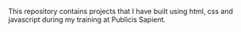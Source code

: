This repository contains projects that I have built using html, css and javascript during my training at Publicis Sapient.